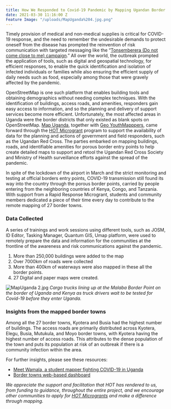 ```yaml
---
title: How We Responded to Covid-19 Pandemic by Mapping Ugandan Border Entry Towns
date: 2021-03-30 11:16:00 Z
Feature Image: "/uploads/MapUganda%204.jpg.png"
---
```


Timely provision of medical and non-medical supplies is critical for COVID-19 response, and the need to remember the undesirable demands to protect oneself from the disease has prompted the reinvention of risk communication with targeted messaging like the “[Tonsemberera (Do not come close to me) campaign](https://www.youtube.com/watch?v=MX2AGWTUFLQ).” All over the world, the outbreak prompted the application of tools, such as digital and geospatial technology, for efficient responses, to enable the quick identification and isolation of infected individuals or families while also ensuring the efficient supply of daily needs such as food, especially among those that were gravely affected by the pandemic. 

OpenStreetMap is one such platform that enables building tools and obtaining demographics without needing complex techniques. With the identification of buildings, access roads, and amenities, responders gain easy access to information, and so the planning and delivery of support services become more efficient. Unfortunately, the most affected areas in Uganda were the border districts that only existed as blank spots on  OpenStreetMap. [Map Uganda](https://mapuganda.org/), together with [Geo YouthMapppers](https://www.youthmappers.org/chapter-listing), came forward through the [HOT Microgrant](https://www.hotosm.org/community/community-grants/) program to support the availability of data for the planning and actions of government and field responders, such as the Ugandan Red Cross. The parties embarked on mapping buildings, roads, and identifiable amenities for porous border entry points to help create detailed maps to support and retool the Ugandan Red Cross Society and Ministry of Health surveillance efforts against the spread of the pandemic. 

In spite of the lockdown of the airport in March and the strict monitoring and testing at official borders entry points, COVID-19 transmission still found its way into the country through the porous border points, carried by people entering from the neighboring countries of Kenya, Congo, and Tanzania.  With support from a Rapid Response Microgrant, students and community members dedicated a piece of their time every day to contribute to the remote mapping of 27 border towns. 

### Data Collected

A series of trainings and work sessions using different tools, such as JOSM, ID Editor, Tasking Manager, Quantum GIS, Umap platform, were used to remotely prepare the data and information for the communities at the frontline of the awareness and risk communications against the pandemic. 
1. More than 250,000 buildings were added to the map 
2. Over 7000km of roads were collected 
3. More than 400km of waterways were also mapped in these all the border points. 
4. 27 Digital and paper maps were created.

![MapUganda 2.jpg](/uploads/MapUganda%202.jpg)
*Cargo trucks lining up at the Malaba Border Point on the border of Uganda and Kenya as truck drivers wait to be tested for Covid-19 before they enter Uganda.*

### Insights from the mapped border towns

Among all the 27 border towns, Kyotera and Busia had the highest number of buildings. The access roads are primarily distributed across Kyotera, Elegu, Busia, Mutukula, and Moyo border towns, with Kyotera having the highest number of access roads. This attributes to the dense population of the town and puts its population at risk of an outbreak if there is a community infection within the area. 

For further insights, please see these resources:

* [Meet Wamala, a student mapper fighting COVID-19 in Uganda](https://youtu.be/Iz7pNor-zSU) 
* [Border towns web-based dashboard](https://africageoportal.maps.arcgis.com/apps/opsdashboard/index.html#/e1f317cd77bc413db4820d2c8879d267)

*We appreciate the support and facilitation that HOT has rendered to us, from funding to guidance, throughout the entire project, and we encourage other communities to apply for [HOT Microgrants](https://www.hotosm.org/community/community-grants/) and make a difference through mapping.*

